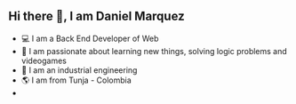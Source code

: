Hi there 👋, I am Daniel Marquez
------------------------------------------------

- 💻 I am a Back End Developer of Web
- 👾 I am passionate about learning new things, solving logic problems and videogames
- 👷 I am an industrial engineering
- 🌎 I am from Tunja - Colombia
- 



<!--
**DaniMarB/DaniMarB** is a ✨ _special_ ✨ repository because its `README.md` (this file) appears on your GitHub profile.

Here are some ideas to get you started:

- 🔭 I’m currently working on ...
- 🌱 I’m currently learning ...
- 👯 I’m looking to collaborate on ...
- 🤔 I’m looking for help with ...
- 💬 Ask me about ...
- 📫 How to reach me: ...
- 😄 Pronouns: ...
- ⚡ Fun fact: ...
-->
